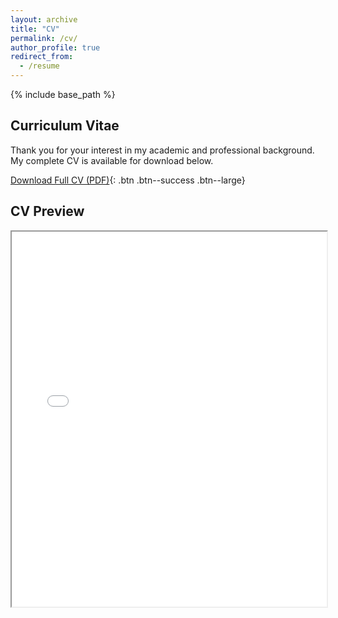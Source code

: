 ```yaml
---
layout: archive
title: "CV"
permalink: /cv/
author_profile: true
redirect_from:
  - /resume
---
```


{% include base_path %}

## Curriculum Vitae

Thank you for your interest in my academic and professional background. My complete CV is available for download below.

[Download Full CV (PDF)](/files/resume.pdf){: .btn .btn--success .btn--large}

## CV Preview
<iframe src="/files/resume.pdf" width="100%" height="600px"></iframe>
